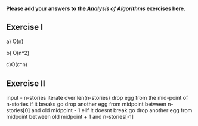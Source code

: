 #### Please add your answers to the **_Analysis of Algorithms_** exercises here.

## Exercise I

a) O(n)

b) O(n^2)

c)O(c^n)

## Exercise II

input - n-stories
iterate over len(n-stories)
drop egg from the mid-point of n-stories
if it breaks
go drop another egg from midpoint between n-stories[0] and old midpoint - 1
elif it doesnt break
go drop another egg from midpoint between
old midpoint + 1 and n-stories[-1]
